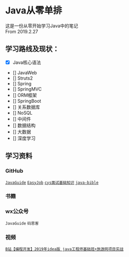 # Java从零单排

这是一份从零开始学习Java中的笔记  
From 2019.2.27

## 学习路线及现状：
- [x] Java核心语法  
- [] JavaWeb 
- [] Struts2
- [] Spring
- [] SpringMVC
- [] ORM框架
- [] SpringBoot
- [] 关系数据库
- [] NoSQL
- [] 中间件
- [] 数据结构
- [] 大数据
- [] 深度学习


## 学习资料
### GitHub
[`JavaGuide`](https://github.com/Snailclimb/JavaGuide)
[`EasyJob`](https://github.com/it-interview/EasyJob)
[`cys面试基础知识`](https://github.com/CyC2018/CS-Notes)
[`java-bible`](https://github.com/biezhi/java-bible)
### 书籍

### wx公众号
`JavaGuide`
`码思客`
### 视频  
[`B站【编程开发】2019年idea版 java工程师基础班+旅游网项目实战`](https://www.bilibili.com/video/av39654008)
